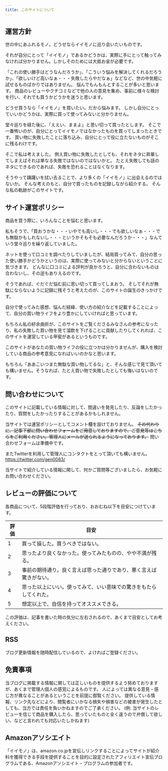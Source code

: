 ```yaml
---
title: このサイトについて
---
```


## 運営方針

世の中にあふれるモノ。どうせならイイモノに巡り会いたいものです。

それが自分にとって「イイモノ」であるかどうかは、実際に手にとって触ってみなければ分かりません。しかしそのためには大抵お金が必要です。

「これの使い勝手はどうなんだろうか」、「こういう悩みを解決してくれるだろうか」、「欲しいけど高いなぁ・・・失敗したらやだなぁ」などなど、世の中気軽に試せるものばかりではありません。
悩んでもんもんとすることが多いと思います。
商品のレビューやクチコミなどで他の人の意見を集め、事前に様々な検討を行い、それでも買うかどうかを迷うと思います。

どうせ買うなら「イイモノ」を買いたい。だから悩みます。
しかし自分にとっていいかどうかは、実際に買って使ってみないと分かりません。

堂々巡りを経た後に、「ええい、ままよ」と思い切って買ったとします。
そこで一番怖いのが、自分にとってイイモノではなかったものを買ってしまったときです。
買い物に失敗したことに落ち込み、自分にとって役に立たないものがそこに残るわけです。

そこで私は考えました。
例え買い物に失敗したとしても、それをネタに昇華してしまえばそれは単なる失敗ではないのではないかと。
たとえ失敗しても話のネタにできるのであれば、失敗を恐れることはなくなります。

そうやって躊躇いを拭い去ることで、より多くの「イイモノ」に出会えるのではないか。
そんな考えのもと、自分で買ったものを記録しながら紹介する。
そんな私の軌跡がこのサイトです。

## サイト運営ポリシー

商品を買う際に、いろんなことを悩むと思います。

私もそうで、「買おうかな・・・いやでも高いし・・・でも欲しいなぁ・・・でも無駄かもしれないし・・・というかそもそも必要なんだろうか・・・」なんていう堂々巡りを繰り返していました。

ネットを使って口コミを調べたりしていましたが、結局買ってみて、自分の思った使い勝手かどうかというのは、実際に使ってみないと分からないということに気づきます。
どんなに口コミによる評判が良かろうと、自分に合わないものは合わないし、その逆もありえるのです。

そうであれば、ぐだぐだ悩む前に思い切って買ってしまおう。
そしてそれが無駄にならないように記録に残そうと考えたのが、このサイトの誕生のきっかけです。

自分で使ってみた感想、悩んだ経緯、使い方の紹介などを記載することによって、自分の買い物ライフをより豊かにしていければと思っています。

もちろん私の紆余曲折が、このサイトをご覧くださるみなさんの参考になったり、私の失敗した買い物を見て溜飲を下げることに貢献したりしてくれれば、このサイトを運営している甲斐があるというものです。

このサイトがあなたの買い物ライフの役に立つかは分かりませんが、購入を検討している商品の参考意見になればいいのかなと思います。

もちろん「ああこいつまた無駄な買い物してるな」と、そんな感じで見て頂いても構いません。そうなれば、たとえ買い物で失敗したとしても悔いはないのです。

## 問い合わせについて

このサイトに記載している情報に対して、間違いを発見したり、反論をしたかったり、質問をしたかったりすることがあるかもしれません。

当サイトでは運営ポリシーとしてコメント欄を設けておりません。
~~その代わりに、記事下部に問い合わせフォームをご用意しておりますので、ご意見等はこちらをご利用ください。管理人にメールが送られるようになっております。~~
問い合わせフォームは準備中です。

またTwitterを利用して管理人にコンタクトをとって頂いても構いません。
<https://twitter.com/gen0083/>

当サイトで紹介している情報に関して、何かご質問等ございましたら、お気軽にお問い合わせください。

## レビューの評価について

各商品について、5段階評価を行っており、おおむね以下を目安につけています。

評価	| 目安
---|---
1 |	買って損した。買うべきではない。
2 | 思ったより良くなかった。使ってみたものの、やや不満が残る。
3 | 事前の期待通り。良く言えば思った通りであり、悪く言えば驚きがない。
4 | 思った以上にいい。使ってみて、いい意味での驚きをもたらしてくれた。
5 | 想定以上で、自信を持ってオススメできる。

この評価は、記事を書いた時の気分に左右されるので、あくまで目安としてお考えください。

## RSS

ブログ更新情報を随時配信しているので、よければご登録ください。

## 免責事項

当ブログに掲載する情報に関しては正しいものを提供するよう努めておりますが、あくまで管理人個人の感覚によるものです。
人によっては異なる意見・感じ方が異なることがあるということを前提に御覧ください。
提供している情報、リンク先などにより、閲覧者にいかなる損失や損害などの被害が発生したとしても、当方では責任を負いかねますのでご了承ください。
(例: 当サイトのレビューを信じて商品を購入したら、思っていたものと全く違うので弁償して欲しい、などと言われても対応いたしかねます)

## Amazonアソシエイト

「イイモノ」は、amazon.co.jpを宣伝しリンクすることによってサイトが紹介料を獲得できる手段を提供することを目的に設定されたアフィリエイト宣伝プログラムである、Amazonアソシエイト・プログラムの参加者です。
